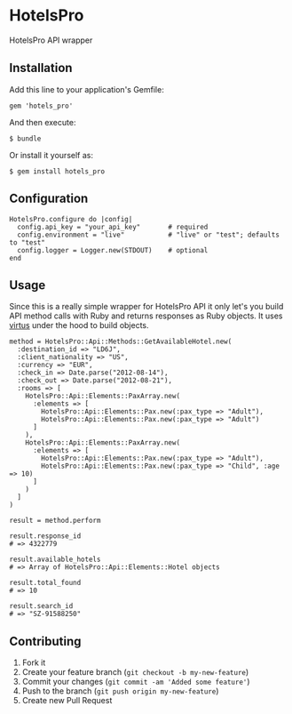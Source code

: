 # HotelsPro

HotelsPro API wrapper

## Installation

Add this line to your application's Gemfile:

    gem 'hotels_pro'

And then execute:

    $ bundle

Or install it yourself as:

    $ gem install hotels_pro

## Configuration

    HotelsPro.configure do |config|
      config.api_key = "your_api_key"       # required
      config.environment = "live"           # "live" or "test"; defaults to "test"
      config.logger = Logger.new(STDOUT)    # optional
    end

## Usage

Since this is a really simple wrapper for HotelsPro API it only let's you build API method calls with Ruby and returns responses as Ruby objects. It uses [virtus](https://github.com/solnic/virtus) under the hood to build objects.

    method = HotelsPro::Api::Methods::GetAvailableHotel.new(
      :destination_id => "LD6J",
      :client_nationality => "US",
      :currency => "EUR",
      :check_in => Date.parse("2012-08-14"),
      :check_out => Date.parse("2012-08-21"),
      :rooms => [
        HotelsPro::Api::Elements::PaxArray.new(
          :elements => [
            HotelsPro::Api::Elements::Pax.new(:pax_type => "Adult"),
            HotelsPro::Api::Elements::Pax.new(:pax_type => "Adult")
          ]
        ),
        HotelsPro::Api::Elements::PaxArray.new(
          :elements => [
            HotelsPro::Api::Elements::Pax.new(:pax_type => "Adult"),
            HotelsPro::Api::Elements::Pax.new(:pax_type => "Child", :age => 10)
          ]
        )
      ]
    )

    result = method.perform

    result.response_id
    # => 4322779

    result.available_hotels
    # => Array of HotelsPro::Api::Elements::Hotel objects

    result.total_found
    # => 10

    result.search_id
    # => "SZ-91588250"

## Contributing

1. Fork it
2. Create your feature branch (`git checkout -b my-new-feature`)
3. Commit your changes (`git commit -am 'Added some feature'`)
4. Push to the branch (`git push origin my-new-feature`)
5. Create new Pull Request
